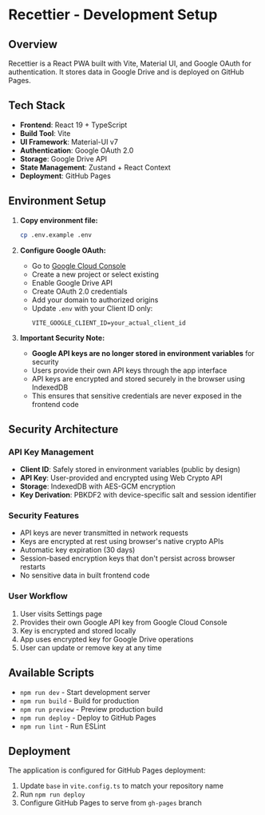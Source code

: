# Recettier - Development Setup

## Overview

Recettier is a React PWA built with Vite, Material UI, and Google OAuth for authentication. It stores data in Google Drive and is deployed on GitHub Pages.

## Tech Stack

- **Frontend**: React 19 + TypeScript
- **Build Tool**: Vite
- **UI Framework**: Material-UI v7
- **Authentication**: Google OAuth 2.0
- **Storage**: Google Drive API
- **State Management**: Zustand + React Context
- **Deployment**: GitHub Pages

## Environment Setup

1. **Copy environment file:**
   ```bash
   cp .env.example .env
   ```

2. **Configure Google OAuth:**
   - Go to [Google Cloud Console](https://console.cloud.google.com/)
   - Create a new project or select existing
   - Enable Google Drive API
   - Create OAuth 2.0 credentials
   - Add your domain to authorized origins
   - Update `.env` with your Client ID only:
     ```
     VITE_GOOGLE_CLIENT_ID=your_actual_client_id
     ```

3. **Important Security Note:**
   - **Google API keys are no longer stored in environment variables** for security
   - Users provide their own API keys through the app interface
   - API keys are encrypted and stored securely in the browser using IndexedDB
   - This ensures that sensitive credentials are never exposed in the frontend code

## Security Architecture

### API Key Management
- **Client ID**: Safely stored in environment variables (public by design)
- **API Key**: User-provided and encrypted using Web Crypto API
- **Storage**: IndexedDB with AES-GCM encryption
- **Key Derivation**: PBKDF2 with device-specific salt and session identifier

### Security Features
- API keys are never transmitted in network requests
- Keys are encrypted at rest using browser's native crypto APIs
- Automatic key expiration (30 days)
- Session-based encryption keys that don't persist across browser restarts
- No sensitive data in built frontend code

### User Workflow
1. User visits Settings page
2. Provides their own Google API key from Google Cloud Console
3. Key is encrypted and stored locally
4. App uses encrypted key for Google Drive operations
5. User can update or remove key at any time

## Available Scripts

- `npm run dev` - Start development server
- `npm run build` - Build for production
- `npm run preview` - Preview production build
- `npm run deploy` - Deploy to GitHub Pages
- `npm run lint` - Run ESLint

## Deployment

The application is configured for GitHub Pages deployment:

1. Update `base` in `vite.config.ts` to match your repository name
2. Run `npm run deploy`
3. Configure GitHub Pages to serve from `gh-pages` branch
